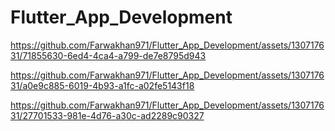# Flutter_App_Development
https://github.com/Farwakhan971/Flutter_App_Development/assets/130717631/71855630-6ed4-4ca4-a799-de7e8795d943


https://github.com/Farwakhan971/Flutter_App_Development/assets/130717631/a0e9c885-6019-4b93-a1fc-a02fe5143f18


https://github.com/Farwakhan971/Flutter_App_Development/assets/130717631/27701533-981e-4d76-a30c-ad2289c90327


